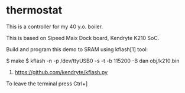 # thermostat

This is a controller for my 40 y.o. boiler.

This is based on Sipeed Maix Dock board, Kendryte K210 SoC.

Build and program this demo to SRAM using kflash[1] tool:

$ make
$ kflash -n -p /dev/ttyUSB0 -s -t -b 115200 -B dan obj/k210.bin

1. https://github.com/kendryte/kflash.py

To leave the terminal press Ctrl+]
